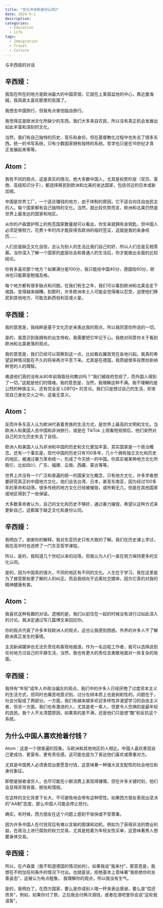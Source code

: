 ```yaml
---
title: "文化冲击和身份认同2"
date: 2024-9-1
description: 
categories:
  - Education
  - Life
tags:
  - Immigration
  - Travel
  - Culture
---
```



与辛西娅的对话

## **辛西娅：**

我现在所在的地方是欧洲最大的中国茶馆，它就在上莱茵盆地的中心，靠近曼海姆，我简直太喜欢那里的氛围了。

我想去中国旅行，但我有点害怕独自旅行。

我觉得这是欧洲文化所缺少的东西。我们大多来自农民，所以没有真正机会发展出如此丰富和深刻的文化。

当然，我们有自己独特的历史、音乐和身份，但在基督教化过程中也失去了很多东西。统一的书写系统，只有少数国家拥有独特的系统。哲学也只是在16世纪才真正发展起来等等。

## **Atom：**
我有不同的观点，这是真实的情况，绝大多数中国人，尤其是权势阶层（官员、富商、高级知识分子），都选择移民到欧洲和北美的发达国家，包括邻近的日本或新加坡。

中国是世界工厂，一个适合赚钱的地方，由于体制的原因，它不适合向往自由民主的人。每个国家都有自己独特的文化。当然，就比较优势而言，欧洲和北美仍然是世界上最发达的国家和地区。

从你的卢森堡护照上的免签国家数量就可以看出，你生来就拥有金钥匙，但中国人必须足够努力，花费十年时间才能获得去欧洲的临时签证，这就是我的亲身经历……

人们总是缺乏文化自信，总认为别人的生活比我们自己的好，所以人们总是互相羡慕。当你深入了解一个国家的底层社会和普通人的生活后，你才能做出全面的比较结论。

你有多喜欢那个地方？如果满分是100分，我只能给中国40分，德国给60分，欧洲也只能算是勉强及格。

每个地方都有很多缺点和问题。在我们有生之年，我们可以看到欧洲和北美会走下坡路，变得越来越糟。到那时，许多欧洲本土人可能会觉得难以忍受，迫使他们移民到其他地方，可能去新西伯利亚或火星。

## **辛西娅：**

我的意思是，我纯粹是基于文化历史来表达我的观点，所以我同意你所说的一切。

是的，我意识到我拥有的出生特权，我需要把它牢记于心。我绝对同意你关于看到欧洲和北美衰落的观点。

我的意思是，我们已经可以观察到这一点，比如极右翼政党在各地兴起。我真的希望这种情况能在不久的将来再次平息下来。尤其是在德国，我质疑很多投票给新纳粹党的人的理智。

难道他们真的没有从80年前吸取任何教训吗？“我们被政府忽视了，而外国人得到了一切。”这就是他们的情绪。我的意思是，当然，我理解这种不满。我不理解的是公然的种族主义。还有完全反 LGBTQ+ 的言论。我们只是想过自己的生活，却发现自己身处交火之中。这毫无意义。

## **Atom：**

反而许多东亚人认为欧洲代表着贵族的生活方式，是世界上最高的文明和文化。当欧洲人和美国人去中国和非洲旅行，或是在 TikTok 上观看短视频后，他们突然对自己的文化历史失去了自信。

欧洲人和美国人认为非洲和中国的历史和文化更加丰富，其实国家是一个政治概念。还有一个事实是，现代中国的历史只有100多年，几十个拥有独立文化和历史的地区，被通过暴力革命统一，形成了今天统一的中国。你其实被某种地方文化所吸引，比如四川、广东、福建、云南、西藏、蒙古等等。

世界上并没有一个广泛和普遍的统一的国家文化概念，只有地方文化，许多学者想要研究真正的中国地方文化，他们会去台湾、日本，甚至东南亚，因为经过100多年的革命和动荡，很多传统的地方文化已经被摧毁，或所剩无几，但是在其他国家或地区得到了一些保留。

大多数革命者认为，自己的文化和历史不够好，通过暴力摧毁，希望以这种方式来更新自己，这都属于缺乏文化和身份认同。

## **辛西娅：**

我明白了。谢谢你的解释，我对东亚历史只有大致的了解。我们在历史课上学过，我在高中时也选修了一门东亚哲学课程。

所以，是的，我知道几个世纪以来的动荡，但我认为人们一直在努力保持更多的文化认同。

是的，因为中国真的很大，不同的地区有不同的文化。人生在于学习，我在这里是为了接受那些更了解的人的纠正。而且我倾向于远离社交媒体，因为它真的对我的精神健康有害。

## **Atom：**

我喜欢这种有趣的对话。遗憾的是，我们以前住在一起的时候没有进行过如此深入的讨论。我决定通过写几篇博文来回应你。

你的观点代表了许多年轻欧洲人的观点，这也让我感到困惑。外界的许多人不了解欧洲真正发生的事情。

主流新闻媒体也无法负责任和客观地报道。作为一名远程工作者，我可以选择逃到任何地方过自己的平静生活，当然，我也有更大的责任去勇敢地面对一些复杂的局面。

## **辛西娅：**

我持有“年轻”成年人中政治偏左的观点。我们中的许多人已经厌倦了过度资本主义的生活方式，但同时也痛苦地意识到，过分左倾本质上也是剥削性的。问题在于，社会分裂成了两部分。一方面，我们有越来越多欢迎多样性并渴望学习的自由主义者，但另一方面，我们也有激进的人，尤其是老一辈人，但更令人恐惧的是最年轻的选民。我个人不太清楚原因，如果真的是不满，还是他们只是想“酷”和反抗这个系统。

## 为什么中国人喜欢抢着付钱？

Atom：这是一个很普遍的现象。与欧洲和其他地区的人相比，中国人喜欢表现自己更成功、更富有、更有责任感。这可能也是为了表达他们喜欢或尊重对方。

尤其是中国男人必须表现出更愿意付钱，这意味著一种强大且支配性的社会地位和身份象征。

即使是弱者或穷人，也尽可能在小额消费上表现得慷慨，但在许多关键时刻，他们会显得非常吝啬、胆怯和懦弱。

在这样的文化背景下长大，不可避免地会带有这种惯性。如果西方朋友表现出坚决的“AA制”态度，那么中国人可能会停止抢付。

确实，有时候，西方朋友在这个问题上感到不愉快或不受尊重。

因为许多中国人在付钱背后有难以言喻的图谋和动机，例如为了获得非法的商业利益，在政治上进行腐败的权力交易，尤其是抢着为年轻女性买单，这意味著男人想要身体交易。

## **辛西娅：**

所以，在卢森堡（我不知道德国的情况如何），如果我说“我来付”，那意思是，我想在不附加任何条件的情况下付出。也就是说，拒绝基本上意味著“我拒绝你的友善姿态”，这被认为有点粗鲁。
我理解你的观点，所以我没有生气。

是的，我明白了。在西方国家，要么是你请别人喝一杯来表达感谢，要么是“偿还债务”，例如，如果你付了款，之后我会付两次酒钱，或者在酒吧里你会说“这轮我请客”。


